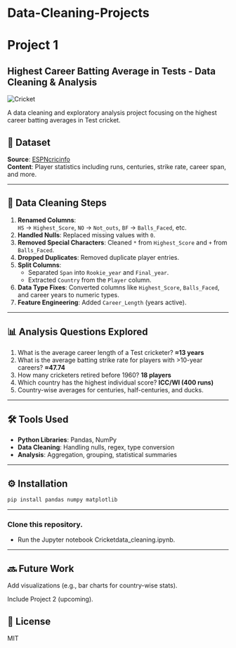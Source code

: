 # Data-Cleaning-Projects

# Project 1
## Highest Career Batting Average in Tests - Data Cleaning & Analysis

![Cricket](https://img.icons8.com/color/96/000000/cricket.png)

A data cleaning and exploratory analysis project focusing on the highest career batting averages in Test cricket. 

## 📁 Dataset  
**Source**: [ESPNcricinfo](https://www.espncricinfo.com/records/highest-career-batting-average-282910)  
**Content**: Player statistics including runs, centuries, strike rate, career span, and more.

---

## 🔧 Data Cleaning Steps  
1. **Renamed Columns**:  
   `HS` → `Highest_Score`, `NO` → `Not_outs`, `BF` → `Balls_Faced`, etc.  
2. **Handled Nulls**: Replaced missing values with `0`.  
3. **Removed Special Characters**: Cleaned `*` from `Highest_Score` and `+` from `Balls_Faced`.  
4. **Dropped Duplicates**: Removed duplicate player entries.  
5. **Split Columns**:  
   - Separated `Span` into `Rookie_year` and `Final_year`.  
   - Extracted `Country` from the `Player` column.  
6. **Data Type Fixes**: Converted columns like `Highest_Score`, `Balls_Faced`, and career years to numeric types.  
7. **Feature Engineering**: Added `Career_Length` (years active).  

---

## 📊 Analysis Questions Explored  
1. What is the average career length of a Test cricketer? **≈13 years**  
2. What is the average batting strike rate for players with >10-year careers? **≈47.74**  
3. How many cricketers retired before 1960? **18 players**  
4. Which country has the highest individual score? **ICC/WI (400 runs)**  
5. Country-wise averages for centuries, half-centuries, and ducks.  

---

## 🛠️ Tools Used  
- **Python Libraries**: Pandas, NumPy  
- **Data Cleaning**: Handling nulls, regex, type conversion  
- **Analysis**: Aggregation, grouping, statistical summaries  

---

## ⚙️ Installation  
```bash
pip install pandas numpy matplotlib
```
---
### Clone this repository.
- Run the Jupyter notebook Cricketdata_cleaning.ipynb.

---

## 🔜 Future Work
Add visualizations (e.g., bar charts for country-wise stats).

Include Project 2 (upcoming).

## 📜 License
MIT
